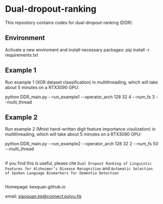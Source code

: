 # Dual-dropout-ranking
This repository contains codes for dual-dropout-ranking (DDR).

## Environment
Activate a new enviroment and install necessary packages:
pip install -r requirements.txt

## Example 1
Run example 1 (XOR dataset classification) in multithreading, which will take about 5 minutes on a RTX3090 GPU:

python DDR_main.py --run_example1 --operator_arch 128 32 4 --num_fs 3  --multi_thread

## Example 2
Run example 2 (Mnist hand-written digit feature importance visulization) in multithreading, which will take about 5 minutes on a RTX3090 GPU:

python DDR_main.py --run_example2 --operator_arch 128 32 2 --num_fs 50 --multi_thread

##
If you find this is useful, please cite ``Dual Dropout Ranking of Linguistic Features for Alzheimer’s Disease Recognition`` and ``Automatic Selection of Spoken Language Biomarkers for Dementia Detection``

##
Homepage: kexquan.github.io

email: xiaoquan.ke@connect.polyu.hk
